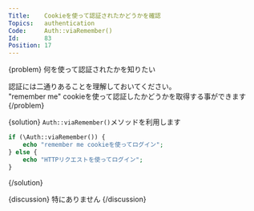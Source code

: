 ```yaml
---
Title:    Cookieを使って認証されたかどうかを確認
Topics:   authentication
Code:     Auth::viaRemember()
Id:       83
Position: 17
---
```


{problem}
何を使って認証されたかを知りたい

認証には二通りあることを理解しておいてください。  
"remember me" cookieを使って認証したかどうかを取得する事ができます
{/problem}

{solution}
`Auth::viaRemember()`メソッドを利用します

```php
if (\Auth::viaRemember()) {
    echo "remember me cookieを使ってログイン";
} else {
    echo "HTTPリクエストを使ってログイン";
}
```
{/solution}

{discussion}
特にありません
{/discussion}
